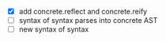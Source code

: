 - [x] add concrete.reflect and concrete.reify
- [ ] syntax of syntax parses into concrete AST
- [ ] new syntax of syntax
